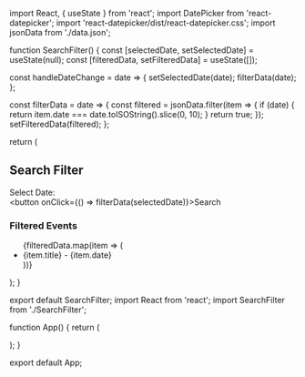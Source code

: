 import React, { useState } from 'react';
import DatePicker from 'react-datepicker';
import 'react-datepicker/dist/react-datepicker.css';
import jsonData from './data.json';

function SearchFilter() {
  const [selectedDate, setSelectedDate] = useState(null);
  const [filteredData, setFilteredData] = useState([]);

  const handleDateChange = date => {
    setSelectedDate(date);
    filterData(date);
  };

  const filterData = date => {
    const filtered = jsonData.filter(item => {
      if (date) {
        return item.date === date.toISOString().slice(0, 10);
      }
      return true;
    });
    setFilteredData(filtered);
  };

  return (
    <div>
      <h2>Search Filter</h2>
      <div>
        <label>Select Date:</label>
        <DatePicker
          selected={selectedDate}
          onChange={handleDateChange}
          dateFormat="yyyy-MM-dd"
          placeholderText="Select a date"
        />
      </div>
      <button onClick={() => filterData(selectedDate)}>Search</button>
      <div>
        <h3>Filtered Events</h3>
        <ul>
          {filteredData.map(item => (
            <li key={item.id}>
              {item.title} - {item.date}
            </li>
          ))}
        </ul>
      </div>
    </div>
  );
}

export default SearchFilter;
import React from 'react';
import SearchFilter from './SearchFilter';

function App() {
  return (
    <div className="App">
      <SearchFilter />
    </div>
  );
}

export default App;


